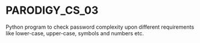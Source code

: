 # PARODIGY_CS_03
Python program to check password complexity upon different requirements like lower-case, upper-case,  symbols and numbers etc.
